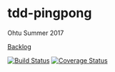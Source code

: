 # tdd-pingpong
Ohtu Summer 2017

[Backlog](https://docs.google.com/spreadsheets/d/1oqO2J4RRDCyBpzJ59NhVWd7xS4T7EJD3v13GNYg8hJ0/edit#gid=1798280658)

[![Build Status](https://travis-ci.org/tdd-pingis/tdd-pingpong.svg?branch=master)](https://travis-ci.org/tdd-pingis/tdd-pingpong)
[![Coverage Status](https://coveralls.io/repos/github/tdd-pingis/tdd-pingpong/badge.svg)](https://coveralls.io/github/tdd-pingis/tdd-pingpong)
